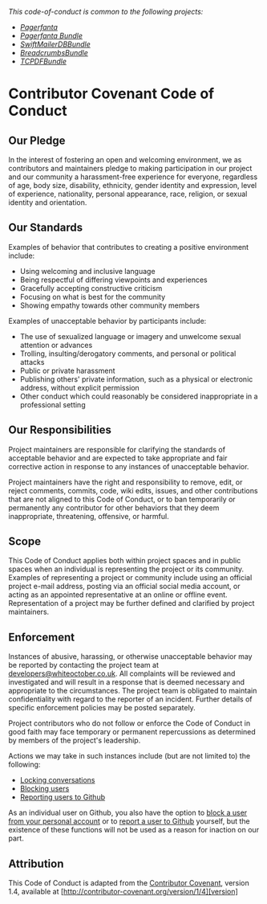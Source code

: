 _This code-of-conduct is common to the following projects:_
* _[Pagerfanta](https://github.com/whiteoctober/Pagerfanta)_
* _[Pagerfanta Bundle](https://github.com/whiteoctober/WhiteOctoberPagerfantaBundle)_
* _[SwiftMailerDBBundle](https://github.com/whiteoctober/WhiteOctoberSwiftMailerDBBundle)_
* _[BreadcrumbsBundle](https://github.com/whiteoctober/breadcrumbsbundle)_
* _[TCPDFBundle](https://github.com/whiteoctober/WhiteOctoberTCPDFBundle)_

# Contributor Covenant Code of Conduct

## Our Pledge

In the interest of fostering an open and welcoming environment, we as
contributors and maintainers pledge to making participation in our project and
our community a harassment-free experience for everyone, regardless of age, body
size, disability, ethnicity, gender identity and expression, level of experience,
nationality, personal appearance, race, religion, or sexual identity and
orientation.

## Our Standards

Examples of behavior that contributes to creating a positive environment
include:

* Using welcoming and inclusive language
* Being respectful of differing viewpoints and experiences
* Gracefully accepting constructive criticism
* Focusing on what is best for the community
* Showing empathy towards other community members

Examples of unacceptable behavior by participants include:

* The use of sexualized language or imagery and unwelcome sexual attention or
advances
* Trolling, insulting/derogatory comments, and personal or political attacks
* Public or private harassment
* Publishing others' private information, such as a physical or electronic
  address, without explicit permission
* Other conduct which could reasonably be considered inappropriate in a
  professional setting

## Our Responsibilities

Project maintainers are responsible for clarifying the standards of acceptable
behavior and are expected to take appropriate and fair corrective action in
response to any instances of unacceptable behavior.

Project maintainers have the right and responsibility to remove, edit, or
reject comments, commits, code, wiki edits, issues, and other contributions
that are not aligned to this Code of Conduct, or to ban temporarily or
permanently any contributor for other behaviors that they deem inappropriate,
threatening, offensive, or harmful.

## Scope

This Code of Conduct applies both within project spaces and in public spaces
when an individual is representing the project or its community. Examples of
representing a project or community include using an official project e-mail
address, posting via an official social media account, or acting as an appointed
representative at an online or offline event. Representation of a project may be
further defined and clarified by project maintainers.

## Enforcement

Instances of abusive, harassing, or otherwise unacceptable behavior may be
reported by contacting the project team at developers@whiteoctober.co.uk. All
complaints will be reviewed and investigated and will result in a response that
is deemed necessary and appropriate to the circumstances. The project team is
obligated to maintain confidentiality with regard to the reporter of an incident.
Further details of specific enforcement policies may be posted separately.

Project contributors who do not follow or enforce the Code of Conduct in good
faith may face temporary or permanent repercussions as determined by 
members of the project's leadership.

Actions we may take in such instances include (but are not limited to) the following:

* [Locking conversations](https://help.github.com/articles/locking-conversations/)
* [Blocking users](https://github.com/blog/2146-organizations-can-now-block-abusive-users)
* [Reporting users to Github](https://help.github.com/articles/reporting-abuse-or-spam/)

As an individual user on Github, you also have the option to [block a user from your personal account](https://help.github.com/articles/blocking-a-user-from-your-personal-account/) or to [report a user to Github](https://help.github.com/articles/reporting-abuse-or-spam/) yourself, but the existence of these functions will not be used as a reason for inaction on our part.

## Attribution

This Code of Conduct is adapted from the [Contributor Covenant][homepage], version 1.4,
available at [http://contributor-covenant.org/version/1/4][version]

[homepage]: http://contributor-covenant.org
[version]: http://contributor-covenant.org/version/1/4/
